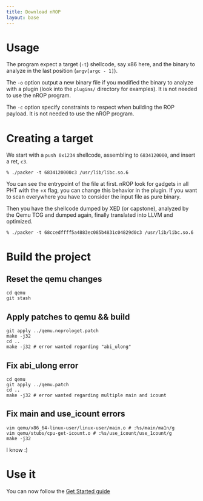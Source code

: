 ```yaml
---
title: Download nROP
layout: base
---
```


[1]: http://aurelien.wail.ly/nrop/getstarted

# Usage

The program expect a target (`-t`) shellcode, say x86 here, and the binary to analyze in the last position (`argv[argc - 1]`).

The `-o` option output a new binary file if you modified the binary to analyze with a plugin (look into the `plugins/` directory for examples). It is not needed to use the nROP program.

The `-c` option specify constraints to respect when building the ROP payload. It is not needed to use the nROP program.

# Creating a target

We start with a `push 0x1234` shellcode, assembling to `6834120000`, and insert a ret, `c3`.

    % ./packer -t 6834120000c3 /usr/lib/libc.so.6

You can see the entrypoint of the file at first. nROP look for gadgets in all PHT with the +x flag, you can change this behavior in the plugin. If you want to scan everywhere you have to consider the input file as pure binary.

Then you have the shellcode dumped by XED (or capstone), analyzed by the Qemu TCG and dumped again, finally translated into LLVM and optimized.

    % ./packer -t 68ccedffff5a4883ec085b4831c04829d0c3 /usr/lib/libc.so.6

# Build the project

## Reset the qemu changes

    cd qemu
    git stash

## Apply patches to qemu && build

    git apply ../qemu.noprologet.patch
    make -j32
    cd ..
    make -j32 # error wanted regarding "abi_ulong"

## Fix abi_ulong error

    cd qemu
    git apply ../qemu.patch
    cd ..
    make -j32 # error wanted regarding multiple main and icount

## Fix main and use_icount errors

    vim qemu/x86_64-linux-user/linux-user/main.o # :%s/main/ma1n/g
    vim qemu/stubs/cpu-get-icount.o # :%s/use_icount/use_1count/g
    make -j32

I know :)

# Use it

You can now follow the [Get Started guide][1]
